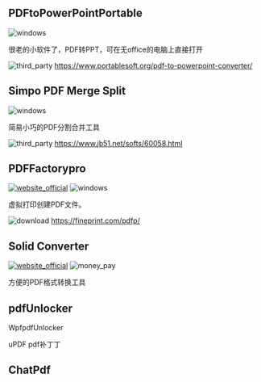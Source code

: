 ## PDFtoPowerPointPortable
![windows](https://gitbook07.oss-cn-hangzhou.aliyuncs.com/windows.svg)

很老的小软件了，PDF转PPT，可在无office的电脑上直接打开

![third_party](https://gitbook07.oss-cn-hangzhou.aliyuncs.com/third_party.svg) https://www.portablesoft.org/pdf-to-powerpoint-converter/

## Simpo PDF Merge Split
![windows](https://gitbook07.oss-cn-hangzhou.aliyuncs.com/windows.svg)

简易小巧的PDF分割合并工具

![third_party](https://gitbook07.oss-cn-hangzhou.aliyuncs.com/third_party.svg) https://www.jb51.net/softs/60058.html

## PDFFactorypro
[![website_official](https://gitbook07.oss-cn-hangzhou.aliyuncs.com/website_official.svg)](https://fineprint.com/) ![windows](https://gitbook07.oss-cn-hangzhou.aliyuncs.com/windows.svg)

虚拟打印创建PDF文件。

![download](https://gitbook07.oss-cn-hangzhou.aliyuncs.com/download.svg) https://fineprint.com/pdfp/

## Solid Converter
[![website_official](https://gitbook07.oss-cn-hangzhou.aliyuncs.com/website_official.svg)](https://www.soliddocuments.com/) ![money_pay](https://gitbook07.oss-cn-hangzhou.aliyuncs.com/money_pay.svg)

方便的PDF格式转换工具

## pdfUnlocker

WpfpdfUnlocker

uPDF  pdf补丁丁  

## ChatPdf






















